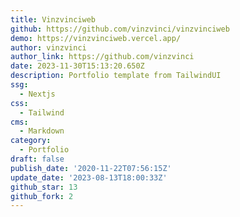 ```yaml
---
title: Vinzvinciweb
github: https://github.com/vinzvinci/vinzvinciweb
demo: https://vinzvinciweb.vercel.app/
author: vinzvinci
author_link: https://github.com/vinzvinci
date: 2023-11-30T15:13:20.650Z
description: Portfolio template from TailwindUI
ssg:
  - Nextjs
css:
  - Tailwind
cms:
  - Markdown
category:
  - Portfolio
draft: false
publish_date: '2020-11-22T07:56:15Z'
update_date: '2023-08-13T18:00:33Z'
github_star: 13
github_fork: 2
---
```

